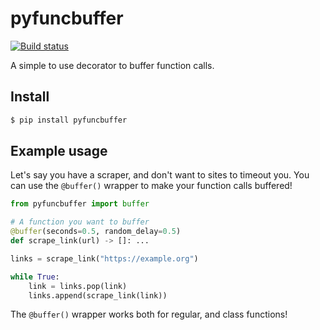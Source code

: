 # pyfuncbuffer
[![Build status](https://github.com/Jupsista/pyfuncbuffer/actions/workflows/pytest.yml/badge.svg?branch=master)](https://github.com/Jupsista/pyfuncbuffer/actions/workflows/pytest.yml)

A simple to use decorator to buffer function calls.

## Install

```bash
$ pip install pyfuncbuffer
```

## Example usage

Let's say you have a scraper, and don't want to sites to timeout you.
You can use the `@buffer()` wrapper to make your function calls buffered!

```python
from pyfuncbuffer import buffer

# A function you want to buffer
@buffer(seconds=0.5, random_delay=0.5)
def scrape_link(url) -> []: ...

links = scrape_link("https://example.org")

while True:
    link = links.pop(link)
    links.append(scrape_link(link))
```

The `@buffer()` wrapper works both for regular, and class functions!
